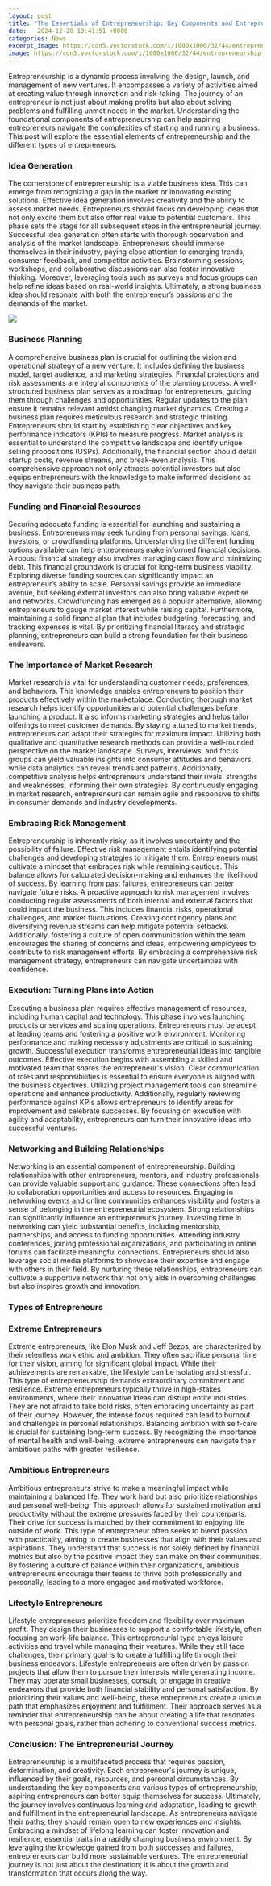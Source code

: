 ```yaml
---
layout: post
title: "The Essentials of Entrepreneurship: Key Components and Entrepreneurial Types"
date:   2024-12-28 13:41:51 +0000
categories: News
excerpt_image: https://cdn5.vectorstock.com/i/1000x1000/32/44/entrepreneurship-infographic-10-steps-concept-vector-27893244.jpg
image: https://cdn5.vectorstock.com/i/1000x1000/32/44/entrepreneurship-infographic-10-steps-concept-vector-27893244.jpg
---
```


Entrepreneurship is a dynamic process involving the design, launch, and management of new ventures. It encompasses a variety of activities aimed at creating value through innovation and risk-taking. The journey of an entrepreneur is not just about making profits but also about solving problems and fulfilling unmet needs in the market. Understanding the foundational components of entrepreneurship can help aspiring entrepreneurs navigate the complexities of starting and running a business. This post will explore the essential elements of entrepreneurship and the different types of entrepreneurs.
### Idea Generation
The cornerstone of entrepreneurship is a viable business idea. This can emerge from recognizing a gap in the market or innovating existing solutions. Effective idea generation involves creativity and the ability to assess market needs. Entrepreneurs should focus on developing ideas that not only excite them but also offer real value to potential customers. This phase sets the stage for all subsequent steps in the entrepreneurial journey.
Successful idea generation often starts with thorough observation and analysis of the market landscape. Entrepreneurs should immerse themselves in their industry, paying close attention to emerging trends, consumer feedback, and competitor activities. Brainstorming sessions, workshops, and collaborative discussions can also foster innovative thinking. Moreover, leveraging tools such as surveys and focus groups can help refine ideas based on real-world insights. Ultimately, a strong business idea should resonate with both the entrepreneur’s passions and the demands of the market.

![](https://cdn5.vectorstock.com/i/1000x1000/32/44/entrepreneurship-infographic-10-steps-concept-vector-27893244.jpg)
### Business Planning
A comprehensive business plan is crucial for outlining the vision and operational strategy of a new venture. It includes defining the business model, target audience, and marketing strategies. Financial projections and risk assessments are integral components of the planning process. A well-structured business plan serves as a roadmap for entrepreneurs, guiding them through challenges and opportunities. Regular updates to the plan ensure it remains relevant amidst changing market dynamics.
Creating a business plan requires meticulous research and strategic thinking. Entrepreneurs should start by establishing clear objectives and key performance indicators (KPIs) to measure progress. Market analysis is essential to understand the competitive landscape and identify unique selling propositions (USPs). Additionally, the financial section should detail startup costs, revenue streams, and break-even analysis. This comprehensive approach not only attracts potential investors but also equips entrepreneurs with the knowledge to make informed decisions as they navigate their business path.
### Funding and Financial Resources
Securing adequate funding is essential for launching and sustaining a business. Entrepreneurs may seek funding from personal savings, loans, investors, or crowdfunding platforms. Understanding the different funding options available can help entrepreneurs make informed financial decisions. A robust financial strategy also involves managing cash flow and minimizing debt. This financial groundwork is crucial for long-term business viability.
Exploring diverse funding sources can significantly impact an entrepreneur’s ability to scale. Personal savings provide an immediate avenue, but seeking external investors can also bring valuable expertise and networks. Crowdfunding has emerged as a popular alternative, allowing entrepreneurs to gauge market interest while raising capital. Furthermore, maintaining a solid financial plan that includes budgeting, forecasting, and tracking expenses is vital. By prioritizing financial literacy and strategic planning, entrepreneurs can build a strong foundation for their business endeavors.
### The Importance of Market Research
Market research is vital for understanding customer needs, preferences, and behaviors. This knowledge enables entrepreneurs to position their products effectively within the marketplace. Conducting thorough market research helps identify opportunities and potential challenges before launching a product. It also informs marketing strategies and helps tailor offerings to meet customer demands. By staying attuned to market trends, entrepreneurs can adapt their strategies for maximum impact.
Utilizing both qualitative and quantitative research methods can provide a well-rounded perspective on the market landscape. Surveys, interviews, and focus groups can yield valuable insights into consumer attitudes and behaviors, while data analytics can reveal trends and patterns. Additionally, competitive analysis helps entrepreneurs understand their rivals' strengths and weaknesses, informing their own strategies. By continuously engaging in market research, entrepreneurs can remain agile and responsive to shifts in consumer demands and industry developments.
### Embracing Risk Management
Entrepreneurship is inherently risky, as it involves uncertainty and the possibility of failure. Effective risk management entails identifying potential challenges and developing strategies to mitigate them. Entrepreneurs must cultivate a mindset that embraces risk while remaining cautious. This balance allows for calculated decision-making and enhances the likelihood of success. By learning from past failures, entrepreneurs can better navigate future risks.
A proactive approach to risk management involves conducting regular assessments of both internal and external factors that could impact the business. This includes financial risks, operational challenges, and market fluctuations. Creating contingency plans and diversifying revenue streams can help mitigate potential setbacks. Additionally, fostering a culture of open communication within the team encourages the sharing of concerns and ideas, empowering employees to contribute to risk management efforts. By embracing a comprehensive risk management strategy, entrepreneurs can navigate uncertainties with confidence.
### Execution: Turning Plans into Action
Executing a business plan requires effective management of resources, including human capital and technology. This phase involves launching products or services and scaling operations. Entrepreneurs must be adept at leading teams and fostering a positive work environment. Monitoring performance and making necessary adjustments are critical to sustaining growth. Successful execution transforms entrepreneurial ideas into tangible outcomes.
Effective execution begins with assembling a skilled and motivated team that shares the entrepreneur's vision. Clear communication of roles and responsibilities is essential to ensure everyone is aligned with the business objectives. Utilizing project management tools can streamline operations and enhance productivity. Additionally, regularly reviewing performance against KPIs allows entrepreneurs to identify areas for improvement and celebrate successes. By focusing on execution with agility and adaptability, entrepreneurs can turn their innovative ideas into successful ventures.
### Networking and Building Relationships
Networking is an essential component of entrepreneurship. Building relationships with other entrepreneurs, mentors, and industry professionals can provide valuable support and guidance. These connections often lead to collaboration opportunities and access to resources. Engaging in networking events and online communities enhances visibility and fosters a sense of belonging in the entrepreneurial ecosystem. Strong relationships can significantly influence an entrepreneur’s journey.
Investing time in networking can yield substantial benefits, including mentorship, partnerships, and access to funding opportunities. Attending industry conferences, joining professional organizations, and participating in online forums can facilitate meaningful connections. Entrepreneurs should also leverage social media platforms to showcase their expertise and engage with others in their field. By nurturing these relationships, entrepreneurs can cultivate a supportive network that not only aids in overcoming challenges but also inspires growth and innovation.
### Types of Entrepreneurs
### Extreme Entrepreneurs
Extreme entrepreneurs, like Elon Musk and Jeff Bezos, are characterized by their relentless work ethic and ambition. They often sacrifice personal time for their vision, aiming for significant global impact. While their achievements are remarkable, the lifestyle can be isolating and stressful. This type of entrepreneurship demands extraordinary commitment and resilience.
Extreme entrepreneurs typically thrive in high-stakes environments, where their innovative ideas can disrupt entire industries. They are not afraid to take bold risks, often embracing uncertainty as part of their journey. However, the intense focus required can lead to burnout and challenges in personal relationships. Balancing ambition with self-care is crucial for sustaining long-term success. By recognizing the importance of mental health and well-being, extreme entrepreneurs can navigate their ambitious paths with greater resilience.
### Ambitious Entrepreneurs
Ambitious entrepreneurs strive to make a meaningful impact while maintaining a balanced life. They work hard but also prioritize relationships and personal well-being. This approach allows for sustained motivation and productivity without the extreme pressures faced by their counterparts. Their drive for success is matched by their commitment to enjoying life outside of work.
This type of entrepreneur often seeks to blend passion with practicality, aiming to create businesses that align with their values and aspirations. They understand that success is not solely defined by financial metrics but also by the positive impact they can make on their communities. By fostering a culture of balance within their organizations, ambitious entrepreneurs encourage their teams to thrive both professionally and personally, leading to a more engaged and motivated workforce.
### Lifestyle Entrepreneurs
Lifestyle entrepreneurs prioritize freedom and flexibility over maximum profit. They design their businesses to support a comfortable lifestyle, often focusing on work-life balance. This entrepreneurial type enjoys leisure activities and travel while managing their ventures. While they still face challenges, their primary goal is to create a fulfilling life through their business endeavors.
Lifestyle entrepreneurs are often driven by passion projects that allow them to pursue their interests while generating income. They may operate small businesses, consult, or engage in creative endeavors that provide both financial stability and personal satisfaction. By prioritizing their values and well-being, these entrepreneurs create a unique path that emphasizes enjoyment and fulfillment. Their approach serves as a reminder that entrepreneurship can be about creating a life that resonates with personal goals, rather than adhering to conventional success metrics.
### Conclusion: The Entrepreneurial Journey
Entrepreneurship is a multifaceted process that requires passion, determination, and creativity. Each entrepreneur's journey is unique, influenced by their goals, resources, and personal circumstances. By understanding the key components and various types of entrepreneurship, aspiring entrepreneurs can better equip themselves for success. Ultimately, the journey involves continuous learning and adaptation, leading to growth and fulfillment in the entrepreneurial landscape.
As entrepreneurs navigate their paths, they should remain open to new experiences and insights. Embracing a mindset of lifelong learning can foster innovation and resilience, essential traits in a rapidly changing business environment. By leveraging the knowledge gained from both successes and failures, entrepreneurs can build more sustainable ventures. The entrepreneurial journey is not just about the destination; it is about the growth and transformation that occurs along the way.